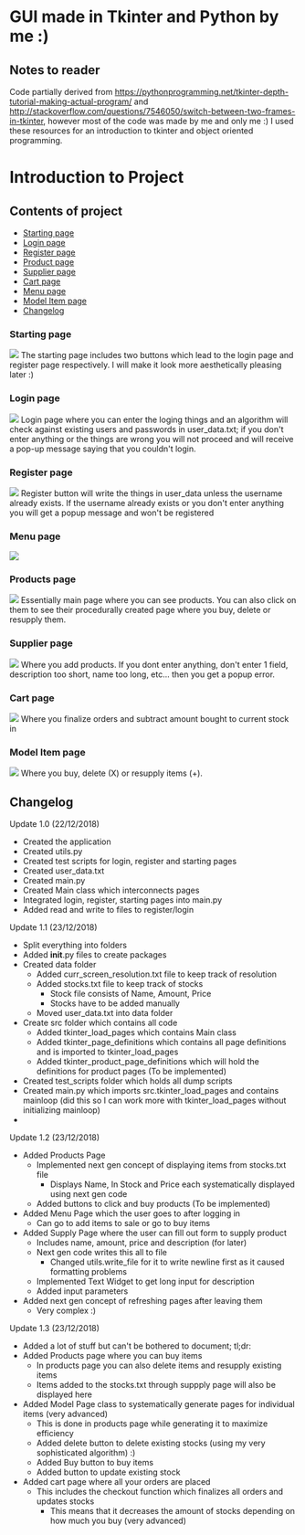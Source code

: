 <h1> GUI made in Tkinter and Python by me :) </h1>

<h2> Notes to reader </h2>

Code partially derived from https://pythonprogramming.net/tkinter-depth-tutorial-making-actual-program/ and http://stackoverflow.com/questions/7546050/switch-between-two-frames-in-tkinter, however most of the code was made by me and only me :)
I used these resources for an introduction to tkinter and object oriented programming. 

<h1> Introduction to Project </h1>

<h2> Contents of project </h2>
<ul>
  <a href="#Starting page"><li>Starting page</li></a>
  <a href="#Login page"><li>Login page</li></a>
  <a href="#Register page"><li>Register page</li></a>
  <a href="#Product page"><li>Product page</li></a>
  <a href="#Supplier page"><li>Supplier page</li></a>
  <a href="#Cart page"><li>Cart page</li></a>
  <a href="#Menu page"><li>Menu page</li></a>
  <a href="#Model Item page"><li>Model Item page</li></a>
  <a href="#changelog"><li>Changelog</li></a>
</ul>

<h3 id="#Starting page"> Starting page </h3>
<img src="https://github.com/hoodlie/tkinter-GUI/blob/master/screenshots/starting_page.PNG">
The starting page includes two buttons which lead to the login page and register page respectively.
I will make it look more aesthetically pleasing later :)

<h3 id="#Login Page"> Login page </h3>
<img src="https://github.com/hoodlie/tkinter-GUI/blob/master/screenshots/login_page.PNG">
Login page where you can enter the loging things and an algorithm will check against existing users and passwords
in user_data.txt; if you don't enter anything or the things are wrong you will not proceed and will receive a pop-up
message saying that you couldn't login.

<h3 id="#Register Page"> Register page </h3>
<img src="https://github.com/hoodlie/tkinter-GUI/blob/master/screenshots/register_page.PNG">
Register button will write the things in user_data unless the username already exists. If the username already exists
or you don't enter anything you will get a popup message and won't be registered

<h3 id="#Menu Page"> Menu page </h3>
<img src="https://github.com/hoodlie/tkinter-GUI/blob/master/screenshots/menu_page.PNG">

<h3 id="#Product Page"> Products page </h3>
<img src="https://github.com/hoodlie/tkinter-GUI/blob/master/screenshots/products_page.PNG">
Essentially main page where you can see products. You can also click on them to see their procedurally created page where you buy, delete or resupply them. 

<h3 id="#Supplier Page"> Supplier page </h3>
<img src="https://github.com/hoodlie/tkinter-GUI/blob/master/screenshots/supply_page.PNG">
Where you add products. If you dont enter anything, don't enter 1 field, description too short, name too long, etc... then you get a popup error.

<h3 id="#Cart Page"> Cart page </h3>
<img src="https://github.com/hoodlie/tkinter-GUI/blob/master/screenshots/cart_page.PNG">
Where you finalize orders and subtract amount bought to current stock in

<h3 id="#Model Item Page"> Model Item page </h3>
<img src="https://github.com/hoodlie/tkinter-GUI/blob/master/screenshots/mode_page.PNG">
Where you buy, delete (X) or resupply items (+).

<h2 id="#changelog"> Changelog </h2>

Update 1.0 (22/12/2018)

- Created the application
- Created utils.py
- Created test scripts for login, register and starting pages
- Created user_data.txt
- Created main.py
- Created Main class which interconnects pages
- Integrated login, register, starting pages into main.py
- Added read and write to files to register/login

Update 1.1 (23/12/2018)

- Split everything into folders
- Added __init__.py files to create packages
- Created data folder
    - Added curr_screen_resolution.txt file to keep track of resolution
    - Added stocks.txt file to keep track of stocks
        - Stock file consists of Name, Amount, Price
        - Stocks have to be added manually
    - Moved user_data.txt into data folder
- Create src folder which contains all code
    - Added tkinter_load_pages which contains Main class
    - Added tkinter_page_definitions which contains all page definitions
    and is imported to tkinter_load_pages
    - Added tkinter_product_page_definitions which will hold the definitions
    for product pages (To be implemented)
- Created test_scripts folder which holds all dump scripts
- Created main.py which imports src.tkinter_load_pages and contains mainloop
(did this so I can work more with tkinter_load_pages without initializing mainloop)
-
Update 1.2 (23/12/2018)

- Added Products Page
    - Implemented next gen concept of displaying items from stocks.txt file
        - Displays Name, In Stock and Price each systematically displayed using
        next gen code
    - Added buttons to click and buy products (To be implemented)
- Added Menu Page which the user goes to after logging in
    - Can go to add items to sale or go to buy items
- Added Supply Page where the user can fill out form to supply product
    - Includes name, amount, price and description (for later)
    - Next gen code writes this all to file
        - Changed utils.write_file for it to write newline first as it caused
        formatting problems
    - Implemented Text Widget to get long input for description
    - Added input parameters
- Added next gen concept of refreshing pages after leaving them
    - Very complex :)

Update 1.3 (23/12/2018)

- Added a lot of stuff but can't be bothered to document; tl;dr:
- Added Products page where you can buy items
    - In products page you can also delete items and resupply existing items
    - Items added to the stocks.txt through suppply page will also be displayed here
- Added Model Page class to systematically generate pages for individual items (very advanced)
    - This is done in products page while generating it to maximize efficiency
    - Added delete button to delete existing stocks (using my very sophisticated algorithm) :)
    - Added Buy button to buy items 
    - Added button to update existing stock
- Added cart page where all your orders are placed
    - This includes the checkout function which finalizes all orders and updates stocks
        - This means that it decreases the amount of stocks depending on
        how much you buy (very advanced)





